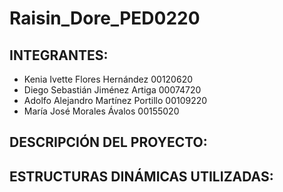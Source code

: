 # Raisin_Dore_PED0220

## INTEGRANTES:
- Kenia Ivette Flores Hernández         00120620
- Diego Sebastián Jiménez Artiga        00074720
- Adolfo Alejandro Martínez Portillo    00109220
- María José Morales Ávalos             00155020

## DESCRIPCIÓN DEL PROYECTO:

## ESTRUCTURAS DINÁMICAS UTILIZADAS: